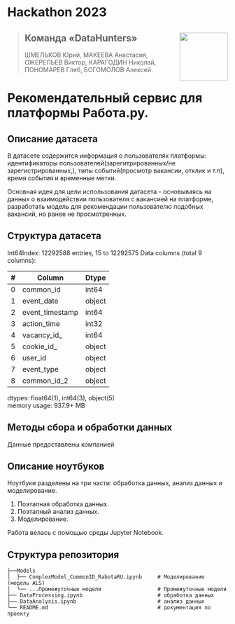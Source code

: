 # Hackathon 2023 

><img align="right" width="110" height="110" src="https://user-images.githubusercontent.com/78375128/209393192-0b0016f6-a7ba-497d-a1e5-14df769c4816.png">
>
>## Команда «DataHunters»
>
>ШМЕЛЬКОВ Юрий, МАКЕЕВА Анастасия, ОЖЕРЕЛЬЕВ Виктор, КАРАГОДИН Николай, ПОНОМАРЕВ Глеб, БОГОМОЛОВ Алексей.

# Рекомендательный сервис для платформы Работа.ру.

## Описание датасета

В датасете содержится информация о пользователях платформы: идентификаторы пользователей(зарегитрированных/не зарегистрированных,), типы событий(просмотр вакансии, отклик и т.п), время события и временные метки.

Основная идея для цели использования датасета - основываясь на данных о взаимодействии пользователя с вакансией на платформе, разработать модель для рекомендации пользователю подобных вакансий, но ранее не просмотренных. 

## Структура датасета

Int64Index: 12292588 entries, 15 to 12292575
Data columns (total 9 columns):

| # | Column | Dtype |
|------|------|------|
| 0  | common_id       | int64   |
| 1  | event_date      | object  |
| 2  | event_timestamp | int64   |
| 3  | action_time     | int32   |
| 4  | vacancy_id_     | int64   |
| 5  | cookie_id_      | object  |
| 6  | user_id         | object |
| 7  | event_type      | object |
| 8  | common_id_2     | object |


dtypes: float64(1), int64(3), object(5) \
memory usage: 937.9+ MB

## Методы сбора и обработки данных
Данные предоставлены компанией

## Описание ноутбуков

Ноутбуки разделены на три части: обработка данных, анализ данных и моделирование.

1. Поэтапная обработка данных.
2. Поэтапный анализ данных.   
3. Моделирование.

Работа велась с помощью среды Jupyter Notebook.

## Структура репозитория

    ├──Models
    │  ├── ComplexModel_CommonID_RabotaRU.ipynb     # Моделирование (модель ALS)
    │  └── ...Промежуточные модели                  # Промежуточные модели
    ├── DataProcessing.ipynb                        # обработка данных
    ├── DataAnalysis.ipynb                          # анализ данных
    └── README.md                                   # документация по проекту
